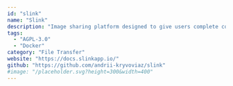 ```yaml
---
id: "slink"
name: "Slink"
description: "Image sharing platform designed to give users complete control over their media sharing experience."
tags:
  - "AGPL-3.0"
  - "Docker"
category: "File Transfer"
website: "https://docs.slinkapp.io/"
github: "https://github.com/andrii-kryvoviaz/slink"
#image: "/placeholder.svg?height=300&width=400"
---
```


